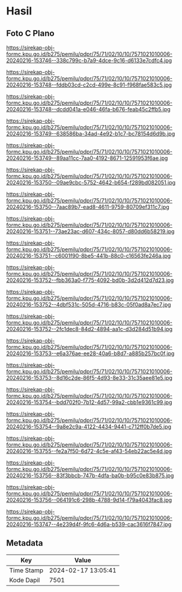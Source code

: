 # Hasil

## Foto C Plano

https://sirekap-obj-formc.kpu.go.id/b275/pemilu/pdpr/75/71/02/10/10/7571021010006-20240216-153746--338c799c-b7a9-4dce-9c16-d6133e7cdfc4.jpg

https://sirekap-obj-formc.kpu.go.id/b275/pemilu/pdpr/75/71/02/10/10/7571021010006-20240216-153748--fddb03cd-c2cd-499e-8c91-f968fae583c5.jpg

https://sirekap-obj-formc.kpu.go.id/b275/pemilu/pdpr/75/71/02/10/10/7571021010006-20240216-153748--dcdd041a-e046-46fa-b676-feab45c2ffb5.jpg

https://sirekap-obj-formc.kpu.go.id/b275/pemilu/pdpr/75/71/02/10/10/7571021010006-20240216-153749--638586ba-34ad-4e92-b1c7-bc78154d6d9b.jpg

https://sirekap-obj-formc.kpu.go.id/b275/pemilu/pdpr/75/71/02/10/10/7571021010006-20240216-153749--89aa11cc-7aa0-4192-8671-12591953f6ae.jpg

https://sirekap-obj-formc.kpu.go.id/b275/pemilu/pdpr/75/71/02/10/10/7571021010006-20240216-153750--09ae9cbc-5752-4642-b654-f289bd082051.jpg

https://sirekap-obj-formc.kpu.go.id/b275/pemilu/pdpr/75/71/02/10/10/7571021010006-20240216-153750--7aac89b7-ead8-4611-9759-80709ef311c7.jpg

https://sirekap-obj-formc.kpu.go.id/b275/pemilu/pdpr/75/71/02/10/10/7571021010006-20240216-153751--73ae23ac-d607-434c-8057-d80dd6b58219.jpg

https://sirekap-obj-formc.kpu.go.id/b275/pemilu/pdpr/75/71/02/10/10/7571021010006-20240216-153751--c6001f90-8be5-441b-88c0-c16563fe246a.jpg

https://sirekap-obj-formc.kpu.go.id/b275/pemilu/pdpr/75/71/02/10/10/7571021010006-20240216-153752--fbb363a0-f775-4092-bd0b-3d2d412d7d23.jpg

https://sirekap-obj-formc.kpu.go.id/b275/pemilu/pdpr/75/71/02/10/10/7571021010006-20240216-153752--4dbf531c-505d-4716-b83c-05f0ad8a7ec7.jpg

https://sirekap-obj-formc.kpu.go.id/b275/pemilu/pdpr/75/71/02/10/10/7571021010006-20240216-153752--2fc1dec8-84d2-4894-aa1c-d3d284d51b94.jpg

https://sirekap-obj-formc.kpu.go.id/b275/pemilu/pdpr/75/71/02/10/10/7571021010006-20240216-153753--e6a376ae-ee28-40a6-b8d7-a885b257bc0f.jpg

https://sirekap-obj-formc.kpu.go.id/b275/pemilu/pdpr/75/71/02/10/10/7571021010006-20240216-153753--8d16c2de-86f5-4d93-8e33-31c35aee81e5.jpg

https://sirekap-obj-formc.kpu.go.id/b275/pemilu/pdpr/75/71/02/10/10/7571021010006-20240216-153754--bdd702f0-7b12-4d57-99a2-cbb1e9361c99.jpg

https://sirekap-obj-formc.kpu.go.id/b275/pemilu/pdpr/75/71/02/10/10/7571021010006-20240216-153754--9a8e2c9a-4122-4434-9441-c712ff0b7de5.jpg

https://sirekap-obj-formc.kpu.go.id/b275/pemilu/pdpr/75/71/02/10/10/7571021010006-20240216-153755--fe2a7f50-6d72-4c5e-af43-54eb22ac5e4d.jpg

https://sirekap-obj-formc.kpu.go.id/b275/pemilu/pdpr/75/71/02/10/10/7571021010006-20240216-153756--83f3bbcb-747b-4dfa-ba0b-b95c0e83b875.jpg

https://sirekap-obj-formc.kpu.go.id/b275/pemilu/pdpr/75/71/02/10/10/7571021010006-20240216-153756--064191c6-298b-4788-9d14-f79a4043fac8.jpg

https://sirekap-obj-formc.kpu.go.id/b275/pemilu/pdpr/75/71/02/10/10/7571021010006-20240216-153747--4e239d4f-9fc6-4d6a-b539-cac3616f7847.jpg


## Metadata

| Key        | Value               |
| ---------- | ------------------- |
| Time Stamp | 2024-02-17 13:05:41 |
| Kode Dapil | 7501                |



